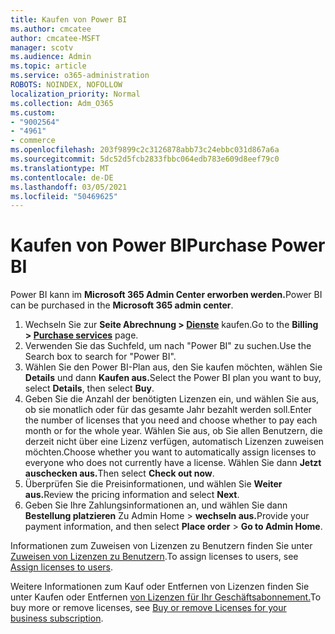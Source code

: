 ```yaml
---
title: Kaufen von Power BI
ms.author: cmcatee
author: cmcatee-MSFT
manager: scotv
ms.audience: Admin
ms.topic: article
ms.service: o365-administration
ROBOTS: NOINDEX, NOFOLLOW
localization_priority: Normal
ms.collection: Adm_O365
ms.custom:
- "9002564"
- "4961"
- commerce
ms.openlocfilehash: 203f9899c2c3126878abb73c24ebbc031d867a6a
ms.sourcegitcommit: 5dc52d5fcb2833fbbc064edb783e609d8eef79c0
ms.translationtype: MT
ms.contentlocale: de-DE
ms.lasthandoff: 03/05/2021
ms.locfileid: "50469625"
---
```

# <a name="purchase-power-bi"></a><span data-ttu-id="6a472-102">Kaufen von Power BI</span><span class="sxs-lookup"><span data-stu-id="6a472-102">Purchase Power BI</span></span>

<span data-ttu-id="6a472-103">Power BI kann im **Microsoft 365 Admin Center erworben werden.**</span><span class="sxs-lookup"><span data-stu-id="6a472-103">Power BI can be purchased in the **Microsoft 365 admin center**.</span></span>

1. <span data-ttu-id="6a472-104">Wechseln Sie zur **Seite Abrechnung > [Dienste](https://go.microsoft.com/fwlink/p/?linkid=868433)** kaufen.</span><span class="sxs-lookup"><span data-stu-id="6a472-104">Go to the **Billing > [Purchase services](https://go.microsoft.com/fwlink/p/?linkid=868433)** page.</span></span>
2. <span data-ttu-id="6a472-105">Verwenden Sie das Suchfeld, um nach "Power BI" zu suchen.</span><span class="sxs-lookup"><span data-stu-id="6a472-105">Use the Search box to search for "Power BI".</span></span>
3. <span data-ttu-id="6a472-106">Wählen Sie den Power BI-Plan aus, den Sie kaufen möchten, wählen Sie **Details** und dann **Kaufen aus.**</span><span class="sxs-lookup"><span data-stu-id="6a472-106">Select the Power BI plan you want to buy, select **Details**, then select **Buy**.</span></span>
4. <span data-ttu-id="6a472-107">Geben Sie die Anzahl der benötigten Lizenzen ein, und wählen Sie aus, ob sie monatlich oder für das gesamte Jahr bezahlt werden soll.</span><span class="sxs-lookup"><span data-stu-id="6a472-107">Enter the number of licenses that you need and choose whether to pay each month or for the whole year.</span></span> <span data-ttu-id="6a472-108">Wählen Sie aus, ob Sie allen Benutzern, die derzeit nicht über eine Lizenz verfügen, automatisch Lizenzen zuweisen möchten.</span><span class="sxs-lookup"><span data-stu-id="6a472-108">Choose whether you want to automatically assign licenses to everyone who does not currently have a license.</span></span> <span data-ttu-id="6a472-109">Wählen Sie dann **Jetzt auschecken aus.**</span><span class="sxs-lookup"><span data-stu-id="6a472-109">Then select **Check out now**.</span></span>
5. <span data-ttu-id="6a472-110">Überprüfen Sie die Preisinformationen, und wählen Sie **Weiter aus.**</span><span class="sxs-lookup"><span data-stu-id="6a472-110">Review the pricing information and select **Next**.</span></span>
6. <span data-ttu-id="6a472-111">Geben Sie Ihre Zahlungsinformationen an, und wählen Sie dann **Bestellung platzieren** Zu Admin Home  >  **wechseln aus.**</span><span class="sxs-lookup"><span data-stu-id="6a472-111">Provide your payment information, and then select **Place order** > **Go to Admin Home**.</span></span>

<span data-ttu-id="6a472-112">Informationen zum Zuweisen von Lizenzen zu Benutzern finden Sie unter [Zuweisen von Lizenzen zu Benutzern](https://docs.microsoft.com/microsoft-365/admin/manage/assign-licenses-to-users).</span><span class="sxs-lookup"><span data-stu-id="6a472-112">To assign licenses to users, see [Assign licenses to users](https://docs.microsoft.com/microsoft-365/admin/manage/assign-licenses-to-users).</span></span>

<span data-ttu-id="6a472-113">Weitere Informationen zum Kauf oder Entfernen von Lizenzen finden Sie unter Kaufen oder Entfernen [von Lizenzen für Ihr Geschäftsabonnement.](https://docs.microsoft.com/microsoft-365/commerce/licenses/buy-licenses)</span><span class="sxs-lookup"><span data-stu-id="6a472-113">To buy more or remove licenses, see [Buy or remove Licenses for your business subscription](https://docs.microsoft.com/microsoft-365/commerce/licenses/buy-licenses).</span></span>